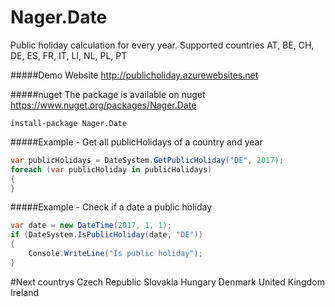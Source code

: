 Nager.Date
==========

Public holiday calculation for every year.
Supported countries AT, BE, CH, DE, ES, FR, IT, LI, NL, PL, PT

#####Demo Website
http://publicholiday.azurewebsites.net

#####nuget
The package is available on nuget
https://www.nuget.org/packages/Nager.Date
```
install-package Nager.Date
```

#####Example - Get all publicHolidays of a country and year
```cs
var publicHolidays = DateSystem.GetPublicHoliday("DE", 2017);
foreach (var publicHoliday in publicHolidays)
{
}
```

#####Example - Check if a date a public holiday
```cs
var date = new DateTime(2017, 1, 1);
if (DateSystem.IsPublicHoliday(date, "DE"))
{
	Console.WriteLine("Is public holiday");
}
```

#Next countrys
Czech Republic
Slovakia
Hungary
Denmark
United Kingdom
Ireland